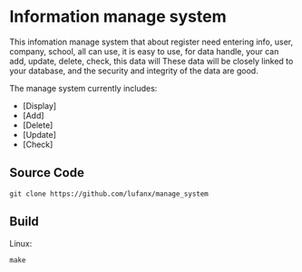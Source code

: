 # Information manage system

This infomation manage system that about register need entering info,
user, company, school, all can use, it is easy to use, for data handle,
your can add, update, delete, check, this data will These data will be 
closely linked to your database, and the security and integrity of
the data are good.

The manage system currently includes:
* [Display]
* [Add]
* [Delete]
* [Update]
* [Check]

<a id="source"></a>
## Source Code

~~~{.sh}
git clone https://github.com/lufanx/manage_system
~~~

<a id="libraries"></a>
## Build

Linux:

~~~{.sh}
make
~~~

